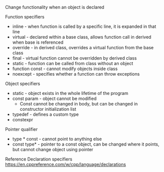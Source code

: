 Change functionality when an object is declared

Function specifiers
* inline - when function is called by a specific line, it is expanded in that line
* virtual - declared within a base class, allows function call in derived when base is referenced
* override - in derived class, overrides a virtual function from the base class
* final - virtual function cannot be overridden by derived class
* static - function can be called from class without an object
* function const - cannot modify objects inside class
* noexcept - specifies whether a function can throw exceptions

Object specifiers
* static - object exists in the whole lifetime of the program
* const param - object cannot be modified
	* Const cannot be changed in body, but can be changed in constructor initialization list
* typedef - defines a custom type
* constexpr

Pointer qualifier
* type * const - cannot point to anything else
* const type* - pointer to a const object, can be changed where it points, but cannot change object using pointer

Reference
Declaration specifiers
https://en.cppreference.com/w/cpp/language/declarations